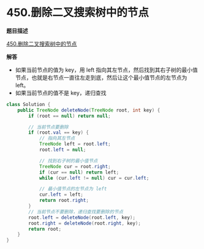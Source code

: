 # 450.删除二叉搜索树中的节点

**题目描述**

[450.删除二叉搜索树中的节点](https://leetcode-cn.com/problems/delete-node-in-a-bst/submissions/)

**解答**

- 如果当前节点的值为 key，用 left 指向其左节点，然后找到其右子树的最小值节点，也就是右节点一直往左走到底，然后让这个最小值节点的左节点为 left。
- 如果当前节点的值不是 key，递归查找

```java
class Solution {
    public TreeNode deleteNode(TreeNode root, int key) {
        if (root == null) return null;

        // 当前节点要删除
        if (root.val == key) {
            // 指向其左节点
            TreeNode left = root.left;
            root.left = null;

            // 找到右子树的最小值节点
            TreeNode cur = root.right;
            if (cur == null) return left;
            while (cur.left != null) cur = cur.left;

            // 最小值节点的左节点为 left
            cur.left = left;
            return root.right;
        }
        // 当前节点不要删除，递归查找要删除的节点
        root.left = deleteNode(root.left, key);
        root.right = deleteNode(root.right, key);
        return root;
    }
}
```